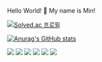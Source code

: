 
Hello World! 👋
My name is Min!

[![Solved.ac
프로필](http://mazassumnida.wtf/api/v2/generate_badge?boj=jm98675)](https://solved.ac/{handle})

[![Anurag's GitHub stats](https://github-readme-stats.vercel.app/api?username=Research-Mini)](https://github.com/anuraghazra/github-readme-stats)

<img src="https://img.shields.io/badge/Unity-FFFFFF?style=flat-square&logo=Unity&logoColor=black"/> <img src="https://img.shields.io/badge/C++-00599C?style=flat-square&logo=C++&logoColor=white"/> <img src="https://img.shields.io/badge/C-A8B9CC?style=flat-square&logo=C&logoColor=white"/> <img src="https://img.shields.io/badge/OpenGL-5586A4?style=flat-square&logo=OpenGL&logoColor=white"/> <img src="https://img.shields.io/badge/Git-F05032?style=flat-square&logo=git&logoColor=white"/> <img src="https://img.shields.io/badge/GitHub-181717?style=flat-square&logo=GitHub&logoColor=white"/>




